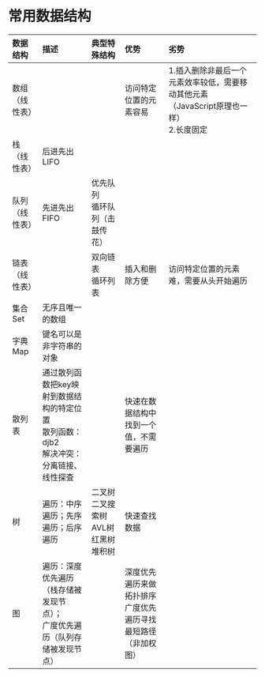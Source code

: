 # 常用数据结构

| **数据结构** | **描述** | **典型特殊结构** | **优势** | **劣势** |
| :--- | :--- | :--- | :--- | :--- |
| 数组（线性表） |  |  | 访问特定位置的元素容易 | 1.插入删除非最后一个元素效率较低，需要移动其他元素（JavaScript原理也一样）<br>2.长度固定 |
| 栈（线性表） | 后进先出LIFO |  |  |  |
| 队列（线性表） | 先进先出FIFO | 优先队列<br>循环队列（击鼓传花） |  |  |
| 链表（线性表） |  | 双向链表<br>循环列表 | 插入和删除方便 | 访问特定位置的元素难，需要从头开始遍历 |
| 集合Set | 无序且唯一的数组 |  |  |  |
| 字典Map | 键名可以是非字符串的对象 |  |  |  |
| 散列表 | 通过散列函数把key映射到数据结构的特定位置<br>散列函数：djb2<br>解决冲突：分离链接、线性探查 |  | 快速在数据结构中找到一个值，不需要遍历 |  |
| 树 | 遍历：中序遍历；先序遍历；后序遍历 | 二叉树<br>二叉搜索树<br>AVL树<br>红黑树<br>堆积树 | 快速查找数据 |  |
| 图 | 遍历：深度优先遍历（栈存储被发现节点）；<br>广度优先遍历（队列存储被发现节点） |  | 深度优先遍历来做拓扑排序<br>广度优先遍历寻找最短路径（非加权图） |  |
